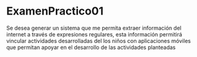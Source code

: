 # ExamenPractico01
Se desea generar un sistema que me permita extraer información del internet a través de expresiones regulares, esta información permitirá vincular actividades desarrolladas del los niños con aplicaciones móviles que permitan apoyar en el desarrollo de las actividades planteadas 
